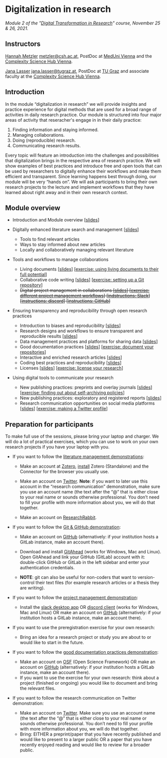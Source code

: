 # Digitalization in research
*Module 2 of the "[Digital Transformation in Research](https://www.youtube.com/watch?v=t_S4r1-Gl2U)" course, November 25 & 26, 2021.*



## Instructors
[Hannah Metzler](https://hannahmetzler.eu/) <metzler@csh.ac.at>, PostDoc at [MedUni Vienna](https://www.meduniwien.ac.at/web/) and the [Complexity Science Hub Vienna](https://www.csh.ac.at/).

[Jana Lasser](https://www.janalasser.at/) <jana.lasser@tugraz.at>, PostDoc at [TU Graz](https://www.tugraz.at/home/) and associate faculty at the [Complexity Science Hub Vienna](https://www.csh.ac.at/).

## Introduction
In the module “digitalization in research” we will provide insights and practice experience for digital methods that are used for a broad range of activities in daily research practice. Our module is structured into four major areas of activity that reseracher's engage in in their daily practice: 

1. Finding information and staying informed.
2. Managing collaborations.
3. Doing (reproducible) research.
4. Communicating research results.

Every topic will feature an introduction into the challenges and possibilities that digitalization brings in the respective area of research practice. We will show examples of best practices and introduce free and open tools that can be used by researchers to digitally enhance their workflows and make them efficient and transparent. Since learning happens best through doing, our module will be very “hands on”. We will ask participants to bring their own research projects to the lecture and implement workflows that they have learned about right away and in their own research context.

## Module overview
* Introduction and Module overview [[slides](https://janalasser.github.io/digitalisation-in-research-module-2/01_intro/index.html)]

* Digitally enhanced literature search and management [[slides](https://janalasser.github.io/digitalisation-in-research-module-2/02_literature/index.html#1)]
    * Tools to find relevant articles
    * Ways to stay informed about new articles
    * Locally and collaboratively managing relevant literature 
* Tools and workflows to manage collaborations
    * Living documents [[slides](https://janalasser.github.io/digitalisation-in-research-module-2/03_collaborations/03_01_living_documents/slides/index.html)] [[exercise: using living documents to their full potential](https://janalasser.github.io/digitalisation-in-research-module-2/03_collaborations/03_01_living_documents/slides/index.html#/8)]
    * Collaborative code writing [[slides](https://janalasser.github.io/digitalisation-in-research-module-2/03_collaborations/03_02_collaborative_code_writing/slides/index.html)] [[exercise: setting up a Git repository](https://janalasser.github.io/digitalisation-in-research-module-2/03_collaborations/03_02_collaborative_code_writing/slides/index.html#/7)]
    * ~~Digital project management in collaborations [[slides](https://janalasser.github.io/digitalisation-in-research-module-2/03_collaborations/03_03_project_management/slides/index.html)] [[exercise: different project management workflows](https://janalasser.github.io/digitalisation-in-research-module-2/03_collaborations/03_03_project_management/slides/index.html#/2)] [[indstructions: Slack](https://github.com/JanaLasser/digitalisation-in-research-module-2/blob/main/03_collaborations/03_03_project_management/slack_trello_google_pm.md)] [[instructions: discord](https://github.com/JanaLasser/digitalisation-in-research-module-2/blob/main/03_collaborations/03_03_project_management/discord_asana_dropbox_pm.md)] [[instructions: GitHub](https://github.com/JanaLasser/digitalisation-in-research-module-2/blob/main/03_collaborations/03_03_project_management/github_pm.md)]~~
* Ensuring transparency and reproducibility through open research practices
    * Introduction to biases and reproducibility [[slides](https://janalasser.github.io/digitalisation-in-research-module-2/04_transparency_and_reproducibility/04_01_reproducibility_intro/index.html)] 
    * Research designs and workflows to ensure transparent and reproducible results [[slides](https://janalasser.github.io/digitalisation-in-research-module-2/04_transparency_and_reproducibility/04_02_reproduciblity_research_workflow/index.html)] 
    * Data management practices and platforms for sharing data [[slides](https://janalasser.github.io/digitalisation-in-research-module-2/04_transparency_and_reproducibility/04_03_data_management/index.html)]
    * Good documentation practices [[slides](https://janalasser.github.io/digitalisation-in-research-module-2/04_transparency_and_reproducibility/04_04_documentation/slides/index.html)] [[exercise: document your repositories](https://janalasser.github.io/digitalisation-in-research-module-2/04_transparency_and_reproducibility/04_04_documentation/slides/index.html#/8)]
    * Interactive and enriched research articles [[slides](https://janalasser.github.io/digitalisation-in-research-module-2/04_transparency_and_reproducibility/04_05_coding_notebooks/slides/index.html)]
    * Coding best practices and reproducibility [[slides](https://janalasser.github.io/digitalisation-in-research-module-2/04_transparency_and_reproducibility/04_06_coding_best_practices/slides/index.html)]
    * Licenses [[slides](https://janalasser.github.io/digitalisation-in-research-module-2/04_transparency_and_reproducibility/04_07_licenses/slides/index.html)] [[exercise: license your research](https://janalasser.github.io/digitalisation-in-research-module-2/04_transparency_and_reproducibility/04_07_licenses/slides/index.html#/20)]

* Using digital tools to communicate your research
    * New publishing practices: preprints and overlay journals [[slides](https://janalasser.github.io/digitalisation-in-research-module-2/05_science_communication/05_01_preprints_and_overlay_journals/slides/index.html)] [[exercise: finding out about self-archiving policies](https://janalasser.github.io/digitalisation-in-research-module-2/05_science_communication/05_01_preprints_and_overlay_journals/slides/index.html#/14)]
    * New publishing practices: exploratory and registered reports [[slides](https://janalasser.github.io/digitalisation-in-research-module-2/05_science_communication/05_02_reg_reports/index.html)]
    * Research communication opportunities on social media platforms [[slides](https://janalasser.github.io/digitalisation-in-research-module-2/05_science_communication/05_03_scicomm_on_social_media/slides/index.html)] [[exercise: making a Twitter profile](https://janalasser.github.io/digitalisation-in-research-module-2/05_science_communication/05_03_scicomm_on_social_media/slides/index.html#/4)]

## Preparation for participants
To make full use of the sessions, please bring your laptop and charger. We will do a lot of practical exercises, which you can use to work on your own research projects if you have your laptop with you. 

* If you want to follow the [literature management demonstrations](https://janalasser.github.io/digitalisation-in-research-module-2/02_literature/index.html#1):
    * Make an account at [Zotero](https://www.zotero.org/), [install](https://www.zotero.org/download/) Zotero (Standalone) and the Connector for the browser you usually use.
    * Make an account on [Twitter](https://www.twitter.com). **Note**: if you want to later use this account in the “research communication” demonstration, make sure you use an account name (the text after the “@” that is either close to your real name or sounds otherwise professional. You don’t need to fill your profile with more information about you, we will do that together.

    * Make an account on [ResearchRabbit](https://www.researchrabbit.ai/).

* If you want to follow the [Git & GitHub demonstration](https://janalasser.github.io/digitalisation-in-research-module-2/03_collaborations/03_02_collaborative_code_writing/slides/index.html):
    * Make an account on [GitHub](https://github.com/) (alternatively: if your institution hosts a GitLab instance, make an account there).
    * Download and install [GitAhead](https://gitahead.github.io/gitahead.com/) (works for Windows, Mac and Linux). Open GitAhead and link your GitHub (GitLab) account with it: double-click GitHub or GitLab in the left sidebar and enter your authentication credentials.

    * **NOTE**: git can also be useful for non-coders that want to version-control their text files (for example research articles or a thesis they are writing).

* If you want to follow the [project management demonstration](https://janalasser.github.io/digitalisation-in-research-module-2/03_collaborations/03_03_project_management/slides/index.html):
    * Install the [slack desktop app](https://slack.com/downloads) OR [discord client](https://discord.com/download) (works for Windows, Mac and Linux) OR make an account on [GitHub](https://github.com/) (alternatively: if your institution hosts a GitLab instance, make an account there).

* If you want to use the preregistration exercise for your own research:
    * Bring an idea for a research project or study you are about to or would like to start in the future.

* If you want to follow the [good documentation practices demonstration](https://janalasser.github.io/digitalisation-in-research-module-2/04_transparency_and_reproducibility/04_04_documentation/slides/index.html): 
    * Make an account on [OSF](https://osf.io/) (Open Science Framework) OR make an account on [GitHub](https://github.com/) (alternatively: if your institution hosts a GitLab instance, make an account there).
    * If you want to use the exercise for your own research: think about a project (finished or ongoing) you would like to document and bring the relevant files.

* If you want to follow the research communication on Twitter demonstration:
    * Make an account on [Twitter](https://twitter.com/). Make sure you use an account name (the text after the “@” that is either close to your real name or sounds otherwise professional. You don’t need to fill your profile with more information about you, we will do that together.
    * Bring: EITHER a preprint/paper that you have recently published and would like to present to a larger public OR a paper that you have recently enjoyed reading and would like to review for a broader public.


